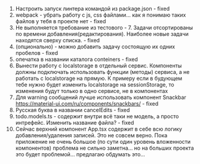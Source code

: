 1. Настроить запуск линтера командой из package.json - fixed
2. webpack - убрать работу с js, css файлами... как я понимаю таких файлов у тебя в проекте нет - fixed
3. Не выполняется требование из тестового - 7. Задачи отсортированы по времени добавления(редактирования). Наиболее новые задачи находятся сверху списка. - fixed
4. (опционально) - можно добавить задачу состоящую их одних пробелов - fixed
5. опечатка в названии каталога conteiners - fixed
6. Вынести работу с localstorage в отдельный сервис. Компоненты должны подключать использовать функции (методы) сервиса, а не работать с localstorage на прямую. К примеру если в будующем тебе нужно будет изменить localstorage на sessionStorage, то изменения будут только в одно сервисе, не в компонентах
7. Для warning сообщений лучше использовать компонент Snackbar https://material-ui.com/ru/components/snackbars/ - fixed
8. Русская буква в названии canсelEdits - fixed
9. todo.models.ts - содержит внутри всё таки не модель, а просто интрефейс. Изменить название файла? - fixed
10. Сейчас верхний компонент App.tsx содержит в себе всю логику добавления/удаления записей. Это не совсем верно. Пока приложение не очень большое (по сути один уровень вложенности компонентов) проблема не сильно заметна... но на больших проекта это будет проблемой... предлагаю обдумать это...  